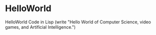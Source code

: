 # HelloWorld
HelloWorld Code in Lisp
(write "Hello World of Computer Science, video games, and Artificial Intelligence.")
